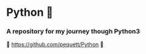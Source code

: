 # Python :snake:
### A repository for my journey though Python3

:star2: https://github.com/pequett/Python :star2:
